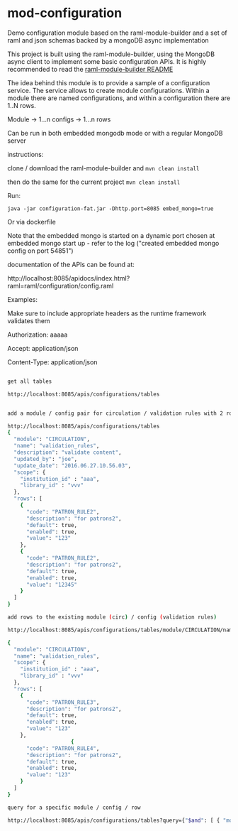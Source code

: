 # mod-configuration
Demo configuration module based on the raml-module-builder and a set of raml and json schemas backed by a mongoDB async implementation

This project is built using the raml-module-builder, using the MongoDB async client to implement some basic configuration APIs. It is highly recommended to read the [raml-module-builder README](https://github.com/folio-org/raml-module-builder/blob/master/README.md)

The idea behind this module is to provide a sample of a configuration service. The service allows to create module configurations. Within a module there are named configurations, and within a configuration there are 1..N rows. 

Module -> 1...n configs -> 1...n rows

Can be run in both embedded mongodb mode or with a regular MongoDB server

instructions:

clone / download the raml-module-builder and `mvn clean install`

then do the same for the current project `mvn clean install`

Run:

`java -jar configuration-fat.jar -Dhttp.port=8085 embed_mongo=true`


Or via dockerfile

Note that the embedded mongo is started on a dynamic port chosen at embedded mongo start up - refer to the log ("created embedded mongo config on port 54851")


documentation of the APIs can be found at:

http://localhost:8085/apidocs/index.html?raml=raml/configuration/config.raml

Examples:

Make sure to include appropriate headers as the runtime framework validates them

Authorization: aaaaa

Accept: application/json

Content-Type: application/json

```sh

get all tables

http://localhost:8085/apis/configurations/tables


add a module / config pair for circulation / validation rules with 2 rows

http://localhost:8085/apis/configurations/tables		
{
  "module": "CIRCULATION",
  "name": "validation_rules",
  "description": "validate content",
  "updated_by": "joe",
  "update_date": "2016.06.27.10.56.03",
  "scope": {
	"institution_id" : "aaa",
	"library_id" : "vvv"
  },
  "rows": [
	{
	  "code": "PATRON_RULE2",
	  "description": "for patrons2",
	  "default": true,
	  "enabled": true,
	  "value": "123"
	},
	{
	  "code": "PATRON_RULE2",
	  "description": "for patrons2",
	  "default": true,
	  "enabled": true,
	  "value": "12345"
	}
  ]
}

add rows to the existing module (circ) / config (validation rules)

http://localhost:8085/apis/configurations/tables/module/CIRCULATION/name/validation_rules

{
  "module": "CIRCULATION",
  "name": "validation_rules",
  "scope": {
	"institution_id" : "aaa",
	"library_id" : "vvv"
  },
  "rows": [
	{
	  "code": "PATRON_RULE3",
	  "description": "for patrons2",
	  "default": true,
	  "enabled": true,
	  "value": "123"
	},
					{
	  "code": "PATRON_RULE4",
	  "description": "for patrons2",
	  "default": true,
	  "enabled": true,
	  "value": "123"
	}
  ]
}

query for a specific module / config / row 

http://localhost:8085/apis/configurations/tables?query={"$and": [ { "module": "CIRCULATION"}, { "name": "validation_rules"}, { "rows.code": { "$all": [ "PATRON_RULE" ] } }]}


```


